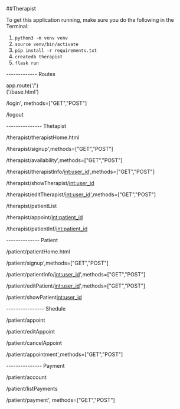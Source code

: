 
##Therapist

To get this application running, make sure you do the following in the Terminal:

1. `python3 -m venv venv`
2. `source venv/bin/activate`
3. `pip install -r requirements.txt`
4. `createdb therapist`
5. `flask run`


------------- Routes

app.route('/')  
    ('/base.html')

/login', methods=["GET","POST"]

/logout



--------------- Thetapist

/therapist/therapistHome.html

/therapist/signup',methods=["GET","POST"]

/therapist/availability',methods=["GET","POST"]

/therapist/therapistInfo/<int:user_id>',methods=["GET","POST"]

/therapist/showTherapist/<int:user_id>

/therapist/editTherapist/<int:user_id>',methods=["GET","POST"]

/therapist/patientList

/therapist/appoint/<int:patient_id>

/therapist/patientInf/<int:patient_id>



--------------  Patient

/patient/patientHome.html

/patient/signup',methods=["GET","POST"]

/patient/patientInfo/<int:user_id>',methods=["GET","POST"]

/patient/editPatient/<int:user_id>',methods=["GET","POST"]

/patient/showPatient<int:user_id>



---------------- Shedule

/patient/appoint

/patient/editAppoint

/patient/cancelAppoint

/patient/appointment',methods=["GET","POST"]



--------------- Payment

/patient/account

/patient/listPayments

/patient/payment', methods=["GET","POST"]
